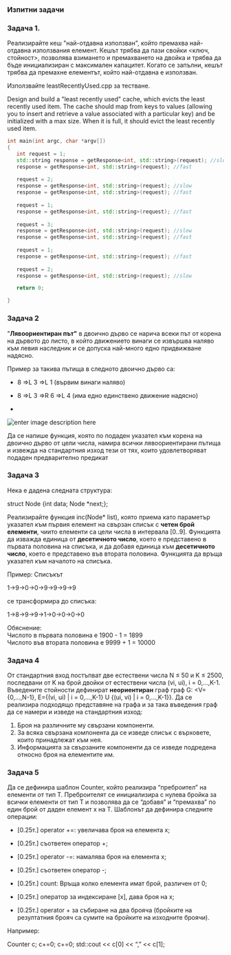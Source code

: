 

### Изпитни задачи
### Задача 1.
Реализирайте кеш "най-отдавна използван", който премахва най-отдавна използвания елемент. Кешът трябва да пази свойки <ключ, стойност>, позволява взимането и премахването на двойка и трябва да бъде инициализиран с максимален капацитет. Когато се запълни, кешът трябва да премахне елементът, който най-отдавна е използван.

Използвайте leastRecentlyUsed.cpp за тестване.

Design and build a "least recently used" cache, which evicts the least
 recently used item. The cache should map from keys to values (allowing you
to insert and retrieve a value associated with a particular key) and be
initialized with a max size. When it is full, it should evict the least
recently used item.
   ```c++
int main(int argc, char *argv[]) 
{
	  int request = 1;
      std::string response = getResponse<int, std::string>(request); //slow
      response = getResponse<int, std::string>(request); //fast
    	
      request = 2;
      response = getResponse<int, std::string>(request); //slow
      response = getResponse<int, std::string>(request); //fast
    	
      request = 1;
      response = getResponse<int, std::string>(request); //fast
    
      request = 3;
      response = getResponse<int, std::string>(request); //slow
      response = getResponse<int, std::string>(request); //fast
      
      request = 1;
      response = getResponse<int, std::string>(request); //fast
      
      request = 2;
      response = getResponse<int, std::string>(request); //slow

      return 0;

}
```

### Задача 2
"**Лявоориентиран път"** в двоично дърво се нарича всеки път от корена на дървото до листо, в който движението винаги се извършва наляво към левия наследник и се допуска най-много едно придвижване надясно.

Пример за такива пътища в следното двоично дърво са:

-   8 =>L 3 =>L 1 (вървим винаги наляво)
    
-   8 =>L 3 =>R 6 =>L 4 (има едно единствено движение надясно)
-   
![enter image description here](https://i.ibb.co/pWLWx9x/Screen-Shot-2021-09-06-at-10-55-55-PM.png)

Да се напише функция, която по подаден указател към корена на двоично дърво от цели числа, намира всички лявоориентирани пътища и извежда на стандартния изход тези от тях, които удовлетворяват подаден предварително предикат

### Задача 3
Нека е дадена следната структура:

struct Node {int data; Node<int> *next;};

Реализирайте функция  inc(Node* list), която приема като параметър указател към първия елемент на свързан списък с **четен брой елементи**, чиито елементи са цели числа в интервала [0..9]. Функцията да  изважда единица от  **десетичното число**, което е представено в първата половина на списъка, и да добавя единица към  **десетичното число**, което е представено във втората половина. Функцията да връща указател към началото на списъка.  

Пример: Списъкът

1->9->0->0->9->9->9->9

се трансформира до списъка:

1->8->9->9->1->0->0->0->0

Обяснение:  
Числото в първата половина е 1900 - 1 = 1899  
Числото във втората половина е 9999 + 1 = 10000

### Задача 4
 От стандартния вход постъпват две естествени числа N ≤ 50 и K ≤ 2500, последвани от K на брой двойки от естествени числа (vi, ui), i = 0,...,K-1. Въведените стойности дефинират **неориентиран**  граф граф G: <V={0,...,N-1}, E={(vi, ui) | i = 0,...,K-1} U {(ui, vi) | i = 0,...,K-1}}. Да се реализира подходящо представяне на графа и за така въведения граф да се намери и изведе на стандартния изход:

1.  Броя на различните му свързани компоненти.
2.  За всяка свързана компонента да се изведе списък с върховете, които принадлежат към нея.
3.  Информацията за свързаните компоненти да се изведе подредена относно броя на елементите им.



### Задача 5
 Да се дефинира шаблон Counter<T>, който реализира “преброител” на елементи от тип T. Преброителят се инициализира с нулева бройка за всички елементи от тип T и позволява да се “добавя” и “премахва” по един брой от даден елемент x на T. Шаблонът да дефинира следните операции:

-   [0.25т.] operator +=: увеличава броя на елемента x;
    
-   [0.25т.] съответен оператор +;
    
-   [0.25т.] operator -=: намалява броя на елемента x;
    
-   [0.25т.] съответен оператор -;
    
-   [0.25т.] count: Връща колко елемента имат брой, различен от 0;
    
-   [0.25т.] оператор за индексиране [x], дава броя на x;
    
-   [0.25т.] operator + за събиране на два брояча (бройките на резултатния брояч са сумите на бройките на изходните броячи).
    

Например:

Counter<int> c; c+=0; c+=0; std::cout << c[0] << “,” << c[1];
